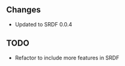 Changes
-------

-   Updated to SRDF 0.0.4  

TODO
----

-   Refactor to include more features in SRDF

 


